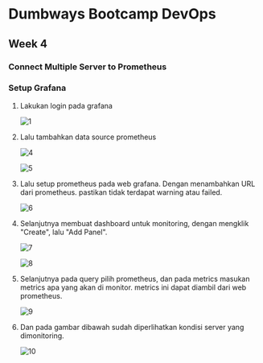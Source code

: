 # Dumbways Bootcamp DevOps
## Week 4
### Connect Multiple Server to Prometheus

### Setup Grafana

1. Lakukan login pada grafana
   
   ![1]()

2. Lalu tambahkan data source prometheus
   
   ![4]()

   ![5]()

3. Lalu setup prometheus pada web grafana. Dengan menambahkan URL dari prometheus. pastikan tidak terdapat warning atau failed.
   
   ![6]()

4. Selanjutnya membuat dashboard untuk monitoring, dengan mengklik "Create", lalu "Add Panel". 
   
   ![7]()

   ![8]()

5. Selanjutnya pada query pilih prometheus, dan pada metrics masukan metrics apa yang akan di monitor. metrics ini dapat diambil dari web prometheus. 
   
   ![9]()

6. Dan pada gambar dibawah sudah diperlihatkan kondisi server yang dimonitoring.
   
   ![10]()


